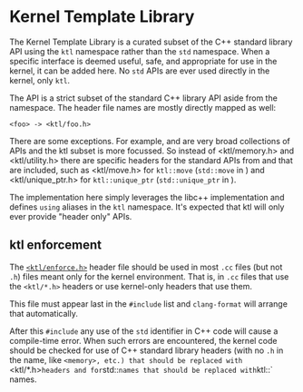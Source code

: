 # Kernel Template Library

The Kernel Template Library is a curated subset of the C++ standard library API
using the `ktl` namespace rather than the `std` namespace.  When a specific
interface is deemed useful, safe, and appropriate for use in the kernel, it can
be added here.  No `std` APIs are ever used directly in the kernel, only `ktl`.

The API is a strict subset of the standard C++ library API aside from the
namespace.  The header file names are mostly directly mapped as well:

    <foo> -> <ktl/foo.h>

There are some exceptions.  For example, <memory> and <utility> are very broad
collections of APIs and the ktl subset is more focussed.  So instead of
<ktl/memory.h> and <ktl/utility.h> there are specific headers for the standard
APIs from <memory> and <utility> that are included, such as <ktl/move.h> for
`ktl::move` (`std::move` in <utility>) and <ktl/unique_ptr.h> for
`ktl::unique_ptr` (`std::unique_ptr` in <memory>).

The implementation here simply leverages the libc++ implementation and defines
`using` aliases in the `ktl` namespace.  It's expected that ktl will only ever
provide "header only" APIs.

## ktl enforcement

The [`<ktl/enforce.h>`](include/ktl/enforce.h) header file should be used in
most `.cc` files (but not `.h`) files meant only for the kernel environment.
That is, in `.cc` files that use the `<ktl/*.h>` headers or use kernel-only
headers that use them.

This file must appear last in the `#include` list and `clang-format` will
arrange that automatically.

After this `#include` any use of the `std` identifier in C++ code will cause a
compile-time error.  When such errors are encountered, the kernel code should
be checked for use of C++ standard library headers (with no `.h` in the name,
like `<memory>, etc.) that should be replaced with `<ktl/*.h>` headers and for
`std::` names that should be replaced with `ktl::` names.
